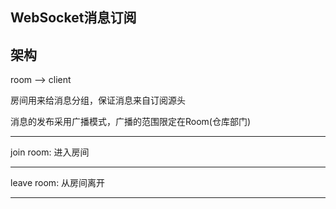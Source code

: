 WebSocket消息订阅
---
架构
---
room --> client

房间用来给消息分组，保证消息来自订阅源头

消息的发布采用广播模式，广播的范围限定在Room(仓库部门)

---
join room: 进入房间

---
leave room: 从房间离开

---